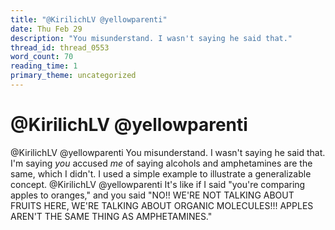 ```yaml
---
title: "@KirilichLV @yellowparenti"
date: Thu Feb 29
description: "You misunderstand. I wasn't saying he said that."
thread_id: thread_0553
word_count: 70
reading_time: 1
primary_theme: uncategorized
---
```


# @KirilichLV @yellowparenti

@KirilichLV @yellowparenti You misunderstand. I wasn't saying he said that. I'm saying *you* accused *me* of saying alcohols and amphetamines are the same, which I didn't. I used a simple example to illustrate a generalizable concept. @KirilichLV @yellowparenti It's like if I said "you're comparing apples to oranges," and you said "NO!! WE'RE NOT TALKING ABOUT FRUITS HERE, WE'RE TALKING ABOUT ORGANIC MOLECULES!!! APPLES AREN'T THE SAME THING AS AMPHETAMINES."